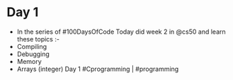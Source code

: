# Day 1

- In the series of #100DaysOfCode Today did week 2 in 
@cs50
 and learn these topics :-
- Compiling
- Debugging
- Memory
- Arrays (integer)
Day 1
#Cprogramming | #programming